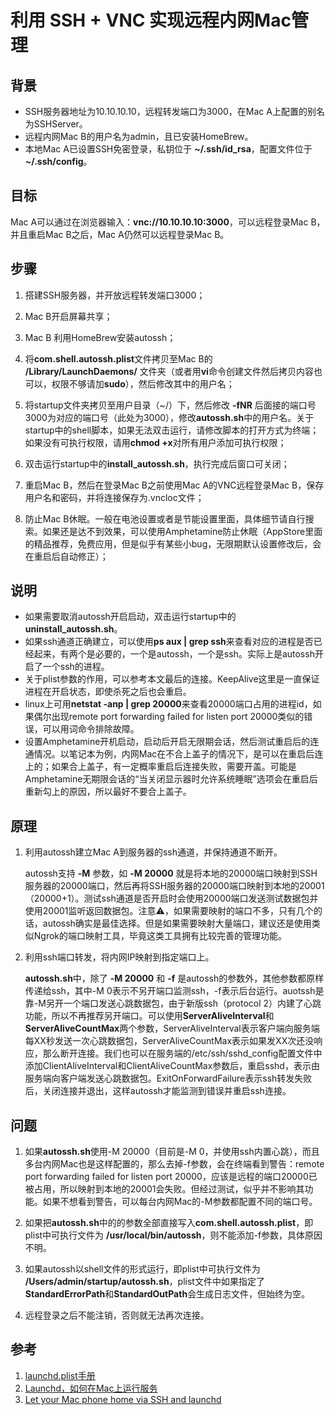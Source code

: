 # 利用 SSH + VNC 实现远程内网Mac管理

## 背景
* SSH服务器地址为10.10.10.10，远程转发端口为3000，在Mac A上配置的别名为SSHServer。
* 远程内网Mac B的用户名为admin，且已安装HomeBrew。
* 本地Mac A已设置SSH免密登录，私钥位于 **~/.ssh/id_rsa**，配置文件位于 **~/.ssh/config**。

## 目标
Mac A可以通过在浏览器输入：**vnc://10.10.10.10:3000**，可以远程登录Mac B，并且重启Mac B之后，Mac A仍然可以远程登录Mac B。

## 步骤
1. 搭建SSH服务器，并开放远程转发端口3000；

2. Mac B开启屏幕共享；

3. Mac B 利用HomeBrew安装autossh；

4. 将**com.shell.autossh.plist**文件拷贝至Mac B的 **/Library/LaunchDaemons/** 文件夹（或者用**vi**命令创建文件然后拷贝内容也可以，权限不够请加**sudo**），然后修改其中的用户名；

5. 将startup文件夹拷贝至用户目录（~/）下，然后修改 **-fNR** 后面接的端口号3000为对应的端口号（此处为3000），修改**autossh.sh**中的用户名。关于startup中的shell脚本，如果无法双击运行，请修改脚本的打开方式为终端；如果没有可执行权限，请用**chmod +x**对所有用户添加可执行权限；

6. 双击运行startup中的**install_autossh.sh**，执行完成后窗口可关闭；

7. 重启Mac B，然后在登录Mac B之前使用Mac A的VNC远程登录Mac B，保存用户名和密码，并将连接保存为.vncloc文件；

8. 防止Mac B休眠。一般在电池设置或者是节能设置里面，具体细节请自行搜索。如果还是达不到效果，可以使用Amphetamine防止休眠（AppStore里面的精品推荐，免费应用，但是似乎有某些小bug，无限期默认设置修改后，会在重启后自动修正）；

## 说明
* 如果需要取消autossh开启启动，双击运行startup中的**uninstall_autossh.sh**。
* 如果ssh通道正确建立，可以使用**ps aux | grep ssh**来查看对应的进程是否已经起来，有两个是必要的，一个是autossh，一个是ssh。实际上是autossh开启了一个ssh的进程。
* 关于plist参数的作用，可以参考本文最后的连接。KeepAlive这里是一直保证进程在开启状态，即使杀死之后也会重启。
* linux上可用**netstat -anp | grep 20000**来查看20000端口占用的进程id，如果偶尔出现remote port forwarding failed for listen port 20000类似的错误，可以用词命令排除故障。
* 设置Amphetamine开机启动，启动后开启无限期会话，然后测试重启后的连通情况。以笔记本为例，内网Mac在不合上盖子的情况下，是可以在重启后连上的；如果合上盖子，有一定概率重启后连接失败，需要开盖。可能是Amphetamine无期限会话的“当关闭显示器时允许系统睡眠”选项会在重启后重新勾上的原因，所以最好不要合上盖子。

## 原理
1. 利用autossh建立Mac A到服务器的ssh通道，并保持通道不断开。

   autossh支持 **-M** 参数，如 **-M 20000** 就是将本地的20000端口映射到SSH服务器的20000端口，然后再将SSH服务器的20000端口映射到本地的20001（20000+1）。测试ssh通道是否开启时会使用20000端口发送测试数据包并使用20001监听返回数据包。注意⚠️，如果需要映射的端口不多，只有几个的话，autossh确实是最佳选择。但是如果需要映射大量端口，建议还是使用类似Ngrok的端口映射工具，毕竟这类工具拥有比较完善的管理功能。

2. 利用ssh端口转发，将内网IP映射到指定端口上。

   **autossh.sh**中，除了 **-M 20000** 和 **-f** 是autossh的参数外，其他参数都原样传递给ssh，其中-M 0表示不另开端口监测ssh，-f表示后台运行。auotssh是靠-M另开一个端口发送心跳数据包，由于新版ssh（protocol 2）内建了心跳功能，所以不再推荐另开端口。可以使用**ServerAliveInterval**和**ServerAliveCountMax**两个参数，ServerAliveInterval表示客户端向服务端每XX秒发送一次心跳数据包，ServerAliveCountMax表示如果发XX次还没响应，那么断开连接。我们也可以在服务端的/etc/ssh/sshd_config配置文件中添加ClientAliveInterval和ClientAliveCountMax参数后，重启sshd，表示由服务端向客户端发送心跳数据包。ExitOnForwardFailure表示ssh转发失败后，关闭连接并退出，这样autossh才能监测到错误并重启ssh连接。

## 问题
1. 如果**autossh.sh**使用-M 20000（目前是-M 0，并使用ssh内置心跳），而且多台内网Mac也是这样配置的，那么去掉-f参数，会在终端看到警告：remote port forwarding failed for listen port 20000，应该是远程的端口20000已被占用，所以映射到本地的20001会失败。但经过测试，似乎并不影响其功能。如果不想看到警告，可以每台内网Mac的-M参数都配置不同的端口号。

2. 如果把**autossh.sh**中的的参数全部直接写入**com.shell.autossh.plist**，即plist中可执行文件为 **/usr/local/bin/autossh**，则不能添加-f参数，具体原因不明。

3. 如果autossh以shell文件的形式运行，即plist中可执行文件为 **/Users/admin/startup/autossh.sh**，plist文件中如果指定了**StandardErrorPath**和**StandardOutPath**会生成日志文件，但始终为空。

4. 远程登录之后不能注销，否则就无法再次连接。

## 参考
1. [launchd.plist手册](https://www.manpagez.com/man/5/launchd.plist/)
2. [Launchd，如何在Mac上运行服务](https://yishanhe.net/dive-into-launchd/)
3. [Let your Mac phone home via SSH and launchd](https://blog.because-security.com/t/let-your-mac-phone-home-via-ssh-and-launchd/304)


